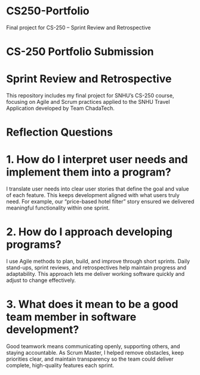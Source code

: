 # CS250-Portfolio
Final project for CS-250 – Sprint Review and Retrospective
# CS-250 Portfolio Submission

# Sprint Review and Retrospective
This repository includes my final project for SNHU’s CS-250 course, focusing on Agile and Scrum practices applied to the SNHU Travel Application developed by Team ChadaTech.

# Reflection Questions

# 1. How do I interpret user needs and implement them into a program?
I translate user needs into clear user stories that define the goal and value of each feature. This keeps development aligned with what users truly need. For example, our “price-based hotel filter” story ensured we delivered meaningful functionality within one sprint.

# 2. How do I approach developing programs?
I use Agile methods to plan, build, and improve through short sprints. Daily stand-ups, sprint reviews, and retrospectives help maintain progress and adaptability. This approach lets me deliver working software quickly and adjust to change effectively.

# 3. What does it mean to be a good team member in software development? 
Good teamwork means communicating openly, supporting others, and staying accountable. As Scrum Master, I helped remove obstacles, keep priorities clear, and maintain transparency so the team could deliver complete, high-quality features each sprint.
